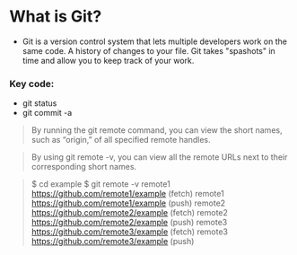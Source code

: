 # What is Git?
- Git is a version control system that lets multiple developers work on the same code. A history of changes to your file.
Git takes "spashots" in time and allow you to keep track of your work.

### Key code:
- git status
- git commit -a

> By running the git remote command, you can view the short names, such as “origin,” of all specified remote handles.

> By using git remote -v, you can view all the remote URLs next to their corresponding short names.

>$ cd example
>$ git remote -v
>remote1 https://github.com/remote1/example (fetch)
>remote1 https://github.com/remote1/example (push)
>remote2 https://github.com/remote2/example (fetch)
>remote2 https://github.com/remote2/example (push)
>remote3 https://github.com/remote3/example (fetch)
>remote3 https://github.com/remote3/example (push)